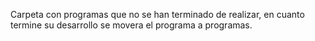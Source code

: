 Carpeta con programas que no se han terminado de realizar, en cuanto termine su desarrollo se movera el programa a programas.
